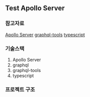 ## Test Apollo Server

### 참고자료
[Apollo Server](https://www.apollographql.com/docs/apollo-server/getting-started/)
[graphql-tools](https://www.graphql-tools.com/docs/introduction)
[typescript](https://www.typescriptlang.org/docs/)

### 기술스택
1. Apollo Server
2. graphql
3. graphql-tools
4. typescript

### 프로젝트 구조
